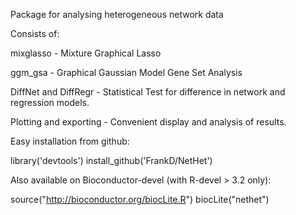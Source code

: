 Package for analysing heterogeneous network data

Consists of:

mixglasso - Mixture Graphical Lasso

ggm_gsa - Graphical Gaussian Model Gene Set Analysis

DiffNet and DiffRegr - Statistical Test for difference in network and regression models.

Plotting and exporting - Convenient display and analysis of results.

Easy installation from github: 

  library('devtools')
  install_github('FrankD/NetHet')

Also available on Bioconductor-devel (with R-devel > 3.2 only):

  source("http://bioconductor.org/biocLite.R")
  biocLite("nethet")
